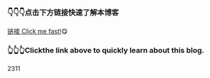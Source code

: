 ### 👇👇👇点击下方链接快速了解本博客
[链接 Click me fast!](https://www.bilibili.com/video/BV1GJ411x7h7)😋
### 👆👆👆Clickthe link above to quickly learn about this blog.
  
 
   
 
   
 
   
 
   
 
   
 
   
 
   
 
   
 
   
 
   
 
   
 
   
 
   
 
   
 
   
 
   
 
   
 
   
 
   
 
   
 
   
 
   
 
   
 
   
 
   
 
   
 
   
 
   
 
   
 
   
 
   
 
   
 
   
 
   
 
   
 
   
 
   
 
   
 
   
 
   
 
   
 
   
 
   
 
   
 
   
 
   
 
   
 
   
 
   
 
   
 
   
 
   
 
   
 
   
 
   
 
   
 
   
 
   
 
   
 
   
 
   
 
   
 
   
 
   
 
   
 
   
 
   
 
   
 
   
 
   
 
   
 
   
 
   
 
   
 
   
 
   
 
   
 
   
 
   
 
   
 
   
 
   
 
   
 
   
 
   
 
   
 
   
 
   
 
   
 
   
 
   
 
   
 
   
 
   
 
   
 
   
 
   
 
   
 
   
 
   
 
   
 
   
 
   
 
   
 
   
 
   
 
   
 
   
 
   
 
   
 
   
 
   
 
   
 
   
 
   
 
   
 
   
 
   
 
   
 
   
 
   
 
   
 
   
 
   
 
   
 
   
 
   
 
   
 
   
 
   
 
   
 
   
 
   
 
   
 
   
 
   
 
   
 
   
 
   
 
   
 
   
 
   
 
   
 
   
 
   
 
   
 
   
 
   
 
   
 
   
 
   
 
   
 
   
 
   
 
   
 
   
 
   
 
   
 
   
 
   
 
   
 
   
 
   
 
   
 
   
 
   
 
   
 
   
 
   
 
   
 
   
 
   
 
   
 
   
 
   
 
   
 
   
 
   
 
   
 
   
 
   
 
   
 
   
 
   
 
   
 
   
 
   
 
   
 
   
 
   
 
   
 
   
 
   
 
   
 
   
 
   
 
   
 
   
 
   
 
   
 
   
 
   
 
   
 
   
 
   
 
   
 
   
 
   
 
   
 
   
 
   
 
   
 
   
 
   
 
   
 
   
 
   
 
   
 
   
 
   
 
   
 
   
 
   
 
   
 
   
 
   
 
   
 
   
 
   
 
   
 
   
 
   
 
   
 
   
 
   
 
   
 
   
 
   
 
   
 
   
 
   
 
   
 
   
 
   
 
   
 
   
 
   
 
   
 
   
 
   
 
   
 
   
 
   
 
   
 
   
 
   
 
   
 
   
 
   
 
   
 
   
 
   
 
   
 
   
 
   
 
   
 
   
 
   
 
   
 
   
 
   
 
   
 
   
 
   
 
   
 
   
 
   
 
   
 
   
 
   
 
   
 
   
 
   
 
   
 
   
 
   
 
   
 
   
 
   
 
   
 
   
 
   
 
   
 
   
 
   
 
   
 
   
 
   
 
   
 
   
 
   
 
   
 
   
 
   
 
   
 
   
 
   
 
   
 
   
 
   
 
   
 
   
 
   
 
   
 
   
 
   
 
   
 
   
 
   
 
   
 
   
 
   
 
   
 
   
 
   
 
   
 
   
 
   
 
   
 
   
 
   
 
   
 
   
 
   
 
   
 
   
 
   
 
   
 
   
 
   
 
   
 
   
 
   
 
   
 
   
 
   
 
   
 
   
 
   
 
   
 
   
 
   
 
   
 
   
 
   
 
   
 
   
 
   
 
   
 
   
 
   
 
   
 
   
 
   
 
   
 
   
 
   
 
   
 
   
 
   
 
   
 
   
 
   
 
   
 
   
 
   
 
   
 
   
 
   
 
   
 
   
 
   
 
   
 
   
 
   
 
   
 
   
 
   
 
   
 
   
 
   
 
   
 
   
 
   
 
   
 
   
 
   
 
   
 
   
 
   
 
   
 
   
 
   
 
   
 
   
 
   
 
   
 
   
 
   
 
   
 
   
 
   
 
   
 
   
 
   
 
   
 
   
 
   
 
   
 
   
 
   
 
   
 
   
 
   
 
   
 
   
 
   
 
   
 
   
 
   
 
   
 
   
 
   
 
   
 
   
 
   
 
   
 
   
 
   
 
   
 
   
 
   
 
   
 
   
 
   
 
   
 
   
 
   
 
   
 
   
 
   
 
   
 
   
 
   
 
   
 
   
 
   
 
   
 
   
 
   
 
   
 
   
 
   
 
   
 
   
 
   
 
   
 
   
 
   
 
   
 
   
 
   
 
   
 
   
 
   
 
   
 
   
 
   
 
   
 
   
 
   
 
   
 
   
 
   
 
   
 
   
 
   
 
   
 
   
 
   
 
   
 
   
 
   
 
   
 
   
 
   
 
   
 
   
 
   
 
   
 
   
 
   
 
   
 
   
 
   
 
   
 
   
 
   
 
   
 
   
 
   
 
   
 
   
 
   
 
   
 
   
 
   
 
   
 
   
 
   
 
   
 
   
 
   
 
   
 
   
 
   
 
   
 
   
 
   
 
   
 
   
 
   
 
   
 
   
 
   
 
   
 
   
 
   
 
   
 
   
 
   
 
   
 
   
 
   
 
   
 
   
 
   
 
   
 
   
 
   
 
   
 
   
 
   
 
   
 
   
 
   
 
   
 
   
 
   
 
   
 
   
 
   
 
   
 
   
 
   
 
   
 
   
 
   
 
   
 
   
 
   
 
   
 
   
 
   
 
   
 
   
 
   
 
   
 
   
 
   
 
   
 
   
 
   
 
   
 
   
 
   
 
   
 
   
 
   
 
   
 
   
 
   
 
   
 
   
 
   
 
   
 
   
 
   
 
   
 
   
 
   
 
   
 
   
 
   
 
   
 
   
 
   
 
   
 
   
 
   
 
   
 
   
 
   
 
   
 
   
 
   
 
   
 
   
 
   
 
   
 
   
 
   
 
   
 
   
 
   
 
   
 
   
 
   
 
   
 
   
 
   
 
   
 
   
 
   
 
   
 
   
 
   
 
   
 
   
 
   
 
   
 
   
 
   
 
   
 
   
 
   
 
   
 
   
 
   
 
   
 
   
 
   
 
   
 
   
 
   
 
   
 
   
 
   
 
   
 
   
 
   
 
   
 
   
 
   
 
   
 
   
 
   
 
   
 
   
 
   
 
   
 
   
 
   
 
   
 
   
 
   
 
   
 
   
 
   
 
   
 
   
 
   
 
   
 
   
 
   
 
   
 
   
 
   
 
   
 
   
 
   
 
   
 
   
 
   
 
   
 
   
 
   
 
   
 
   
 
   
 
   
 
   
 
   
 
   
 
   
 
   
 
   
 
   
 
   
 
   
 
   
 
   
 
   
 
   
 
   
 
   
 
   
 
   
 
   
 
   
 
   
 
   
 
   
 
   
 
   
 
   
 
   
 
   
 
   
 
   
 
   
 
   
 
   
 
   
 
   
 
   
 
   
 
   
 
   
 
   
 
   
 
   
 
   
 
   
 
   
 
   
 
   
 
   
 
   
 
   
 
   
 
   
 
   
 
   
 
   
 
   
 
   
 
   
 
   
 
   
 
   
 
   
 
   
 
   
 
   
 
   
 
   
 
   
 
   
 
   
 
   
 
   
 
   
 
   
 
   
 
   
 
   
 
   
 
   
 
   
 
   
 
   
 
   
 
   
 
   
 
   
 
   
 
   
 
   
 
   
 
   
 
   
 
   
 
   
 
   
 
   
 
   
 
   
 
   
 
   
 
   
 
   
 
   
 
   
 
   
 
   
 
   
 
   
 
   
 
   
 
   
 
   
 
   
 
   
 
   
 
   
 
   
 
   
 
   
 
   
 
   
 
   
 
   
 
   
 
   
 
   
 
   
 
   
 
   
 
   
 
   
 
   
 
   
 
   
 
   
 
   
 
   
 
   
 
   
 
   
 
   
 
   
 
   
 
   
 
   
 
   
 
   
 
   
 
   
 
   
 
   
 
   
 
   
 
   
 
   
 
   
 
   
 
   
 
   
 
   
 
   
 
   
 
   
 
   
 
   
 
   
 
   
 
   
 
   
 
   
 
   
 
   
 
   
 
   
 
   
 
   
 
   
 
   
 
   
 
   
 
   
 
   
 
   
 
   
 
   
 
   
 
   
 
   
 
   
 
   
 
   
 
   
 
   
 
   
 
   
 
   
 
   
 
   
 
   
 
   
 
   
 
   
 
   
 
   
 
   
 
   
 
   
 
   
 
   
 
   
 
   
 
   
 
   
 
   
 
   
 
   
 
   
 
   
 
   
 
   
 
   
 
   
 
   
 
   
 
   
 
   
 
   
 
   
 
   
 
   
 
   
 
   
 
   
 
   
 
   
 
   
 
   
 
   
 
   
 
   
 
   
 
   
 
   
 
   
 
   
 
   
 
   
 
   
 
   
 
   
 
   
 
   
 
   
 
   
 
   
 
   
 
   
 
   
 
   
 
   
 
   
 
   
 
   
 
   
 
   
 
   
 
   
 
   
 
   
 
   
 
   
 
   
 
   
 
   
 
   
 
   
 
   
 
   
 
   
 
   
 
   
 
   
 
   
 
   
 
   
 
   
 
   
 
   
 
   
 
   
 
   
 
   
 
   
 
   
 
   
 
   
 
   
 
   
 
   
 
   
 
   
 
   
 
   
 
   
 
   
 
   
 
   
 
   
 
   
 
   
 
   
 
   
 
   
 
   
 
   
 
   
 
   
 
   
 
   
 
   
 
   
 
   
 
   
 
   
 
   
 
   
 
   
 
   
 
   
 
   
 
   
 
   
 
   
 
   
 
   
 
   
 
   
 
   
 
   
 
   
 
   
 
   
 
   
 
   
 
   
 
   
 
   
 
   
 
   
 
   
 
   
 
   
 
   
 
   
 
   
 
   
 
   
 
   
 
   
 
   
 
   
 
   
 
   
 
   
 
   
 
   
 
   
 
   
 
   
 
   
 
   
 
   
 
   
 
   
 
   
 
   
 
   
 
   
 
   
 
   
 
   
 
   
 
   
 
   
 
   
 
   
 
   
 
   
 
   
 
   
 
   
 
   
 
   
 
   
 
   
 
   
 
   
 
   
 
   
 
   
 
   
 
   
 
   
 
   
 
   
 
   
 
   
 
   
 
   
 
   
 
   
 
   
 
   
 
   
 
   
 
   
 
   
 
   
 
   
 
   
 
   
 
   
 
   
 
   
 
   
 
   
 
   
 
   
 
   
 
   
 
   
 
   
 
   
 
   
 
   
 
   
 
   
 
   
 
   
 
   
 
   
 
   
 
   
 
   
 
   
 
   
 
   
 
   
 
   
 
   
 
   
 
   
 
   
 
   
 
   
 
   
 
   
 
   
 
   
 
   
 
   
 
   
 
   
 
   
 
   
 
   
 
   
 
   
 
   
 
   
 
   
 
   
 
   
 
   
 
   
 
   
 
   
 
   
 
   
 
   
 
   
 
   
 
   
 
   
 
   
 
   
 
   
 
   
 
   
 
   
 
   
 
   
 
   
 
   
 
   
 
   
 
   
 
   
 
   
 
   
 
   
 
   
 
   
 
   
 
   
 
   
 
   
 
   
 
   
 
   
 
   
 
   
 
   
 
   
 
   
 
   
 
   
 
   
 
   
 
   
 
   
 
   
 
   
 
   
 
   
 
   
 
   
 
   
 
   
 
   
 
   
 
   
 
   
 
   
 
   
 
   
 
   
 
   
 
   
 
   
 
   
 
   
 
   
 
   
 
   
 
   
 
   
 
   
 
   
 
   
 
   
 
   
 
   
 
   
 
   
 
   
 
   
 
   
 
   
 
   
 
   
 
   
 
   
 
   
 
   
 
   
 
   
 
   
 
   
 
   
 
   
 
   
 
   
 
   
 
   
 
   
 
   
 
   
 
   
 
   
 
   
 
   
 
   
 
   
 
   
 
   
 
   
 
   
 
   
 
   
 
   
 
   
 
   
 
   
 
   
 
   
 
   
 
   
 
   
 
   
 
   
 
   
 
   
 
   
 
   
 
   
 
   
 
   
 
   
 
   
 
   
 
   
 
   
 
   
 
   
 
   
 
   
 
   
 
   
 
   
 
   
 
   
 
   
 
   
 
   
 
   
 
   
 
   
 
   
 
   
 
   
 
   
 
   
 
   
 
   
 
   
 
   
 
   
 
   
 
   
 
   
 
   
 
   
 
   
 
   
 
   
 
   
 
   
 
   
 
   
 
   
 
   
 
   
 
   
 
   
 
   
 
   
 
   
 
   
 
   
 
   
 
   
 
   
 
   
 
   
 
   
 
   
 
   
 
   
 
   
 
   
 
   
 
   
 
   
 
   
 
   
 
   
 
   
 
   
 
   
 
   
 
   
 
   
 
   
 
   
 
   
 
   
 
   
 
   
 
   
 
   
 
   
 
   
 
   
 
   
 
   
 
   
 
   
 
   
 
   
 
   
 
   
 
   
 
   
 
   
 
   
 
   
 
   
 
   
 
   
 
   
 
   
 
   
 
   
 
   
 
   
 
   
 
   
 
   
 
   
 
   
 
   
 
   
 
   
 
   
 
   
 
   
 
   
 
   
 
   
 
   
 
   
 
   
 
   
 
   
 
   
 
   
 
   
 
   
 
   
 
   
 
   
 
   
 
   
 
   
 
   
 
   
 
   
 
   
 
   
 
   
 
   
 
   
 
   
 
   
 
   
 
   
 
   
 
   
 
   
 
   
 
   
 
   
 
   
 
   
 
   
 
   
 
   
 
   
 
   
 
   
 
   
 
   
 
   
 
   
 
   
 
   
 
   
 
   
 
   
 
   
 
   
 
   
 
   
 
   
 
   
 
   
 
   
 
   
 
   
 
   
 
   
 
   
 
   
 
   
 
   
 
   
 
   
 
   
 
   
 
   
 
   
 
   
 
   
 
   
 
   
 
   
 
   
 
   
 
   
 
   
 
   
 
   
 
   
 
   
 
   
 
   
 
   
 
   
 
   
 
   
 
   
 
   
 
   
 
   
 
   
 
   
 
   
 
   
 
   
 
   
 
   
 
   
 
   
 
   
 
   
 
   
 
   
 
   
 
   
 
   
 
   
 
   
 
   
 
   
 
   
 
   
 
   
 
   
 
   
 
   
 
   
 
   
 
   
 
   
 
   
 
   
 
   
 
   
 
   
 
   
 
   
 
   
 
   
 
   
 
   
 
   
 
   
 
   
 
   
 
   
 
   
 
   
 
   
 
   
 
   
 
   
 
   
 
   
 
   
 
   
 
   
 
   
 
   
 
   
 
   
 
   
 
   
 
   
 
   
 
   
 
   
 
   
 
   
 
   
 
   
 
   
 
   
 
   
 
   
 
   
 
   
 
   
 
   
 
   
 
   
 
   
 
   
 
   
 
   
 
   
 
   
 
   
 
   
 
   
 
   
 
   
 
   
 
   
 
   
 
   
 
   
 
   
 
   
 
   
 
   
 
   
 
   
 
   
 
   
 
   
 
   
 
   
 
   
 
   
 
   
 
   
 
   
 
   
 
   
 
   
 
   
 
   
 
   
 
   
 
   
 
   
 
   
 
   
 
   
 
   
 
   
 
   
 
   
 
   
 
   
 
   
 
   
 
   
 
   
 
   
 
   
 
   
 
   
 
   
 
   
 
   
 
   
 
   
 
   
 
   
 
   
 
   
 
   
 
   
 
   
 
   
 
   
 
   
 
   
 
   
 
   
 
   
 
   
 
   
 
   
 
   
 
   
 
   
 
   
 
   
 
   
 
   
 
   
 
   
 
   
 
   
 
   
 
   
 
   
 
   
 
   
 
   
 
   
 
   
 
   
 
   
 
   
 
   
 
   
 
   
 
   
 
   
 
   
 
   
 
   
 
   
 
   
 
   
 
   
 
   
 
   
 
   
 
   
 
   
 
   
 
   
 
   
 
   
 
   
 
   
 
   
 
   
 
   
 
   
 
   
 
   
 
   
 
   
 
   
 
   
 
   
 
   
 
   
 
   
 
   
 
   
 
   
 
   
 
   
 
   
 
   
 
   
 
   
 
   
 
   
 
   
 
   
 
   
 
   
 
   
 
   
 
   
 
   
 
   
 
   
 
   
 
   
 
   
 
   
 
   
 
   
 
   
 
   
 
   
 
   
 
   
 
   
 
   
 
   
 
   
 
   
 
   
 
   
 
   
 
   
 
   
 
   
 
   
 
   
 
   
 
   
 
   
 
   
 
   
 
   
 
   
 
   
 
   
 
   
 
   
 
   
 
   
 
   
 
   
 
   
 
   
 
   
 
   
 
   
 
   
 
   
 
   
 
   
 
   
 
   
 
   
 
   
 
   
 
   
 
   
 
   
 
   
 
   
 
   
 
   
 
   
 
   
 
   
 
   
 
   
 
   
 
   
 
   
 
   
 
   
 
   
 
   
 
   
 
   
 
   
 
   
 
   
 
   
 
   
 
   
 
   
 
   
 
   
 
   
 
   
 
   
 
   
 
   
 
   
 
   
 
   
 
   
 
   
 
   
 
   
 
   
 
   
 
   
 
   
 
   
 
   
 
   
 
   
 
   
 
   
 
   
 
   
 
   
 
   
 
   
 
   
 
   
 
   
 
   
 
   
 
   
 
   
 
   
 
   
 
   
 
   
 
   
 
   
 
   
 
   
 
   
 
   
 
   
 
   
 
   
 
   
 
   
 
   
 
   
 
   
 
   
 
   
 
   
 
   
 
   
 
   
 
   
 
   
 
   
 
   
 
   
 
   
 
   
 
   
 
   
 
   
 
   
 
   
 
   
 
   
 
   
 
   
 
   
 
   
 
   
 
   
 
   
 
   
 
   
 
   
 
   
 
   
 
   
 
   
 
   
 
   
 
   
 
   
 
   
 
   
 
   
 
   
 
   
 
   
 
   
 
   
 
   
 
   
 
   
 
   
 
   
 
   
 
   
 
   
 
   
 
   
 
   
 
   
 
   
 
   
 
   
 
   
 
   
 
   
 
   
 
   
 
   
 
   
 
   
 
   
 
   
 
   
 
   
 
   
 
   
 
   
 
   
 
   
 
   
 
   
 
   
 
   
 
   
 
   
 
   
 
   
 
   
 
   
 
   
 
   
 
   
 
   
 
   
 
   
 
   
 
   
 
   
 
   
 
   
 
   
 
   
 
   
 
   
 
   
 
   
 
   
 
   
 
   
 
   
 
   
 
   
 
   
 
   
 
   
 
   
 
   
 
   
 
   
 
   
 
   
 
   
 
   
 
   
 
   
 
   
 
   
 
   
 
   
 
   
 
   
 
   
 
   
 
   
 
   
 
   
 
   
 
   
 
   
 
   
 
   
 
   
 
   
 
   
 
   
 
   
 
   
 
   
 
   
 
   
 
   
 
   
 
   
 
   
 
   
 
   
 
   
 
   
 
   
 
   
 
   
 
   
 
   
 
   
 
   
 
   
 
   
 
   
 
   
 
   
 
   
 
   
 
   
 
   
 
   
 
   
 
   
 
   
 
   
 
   
 
   
 
   
 
   
 
   
 
   
 
   
 
   
 
   
 
   
 
   
 
   
 
   
 
   
 
   
 
   
 
   
 
   
 
   
 
   
 
   
 
   
 
   
 
   
 
   
 
   
 
   
 
   
 
   
 
   
 
   
 
   
 
   
 
   
 
   
 
   
 
   
 
   
 
   
 
   
 
   
 
   
 
   
 
   
 
   
 
   
 
   
 
   
 
   
 
   
 
   
 
   
 
   
 
   
 
   
 
   
 
   
 
   
 
   
 
   
 
   
 
   
 
   
 
   
 
   
 
   
 
   
 
   
 
   
 
   
 
   
 
   
 
   
 
   
 
   
 
   
 
   
 
   
 
   
 
   
 
   
 
   
 
   
 
   
 
   
 
   
 
   
 
   
 
   
 
   
 
   
 
   
 
   
 
   
 
   
 
   
 
   
 
   
 
   
 
   
 
   
 
   
 
   
 
   
 
   
 
   
 
   
 
   
 
   
 
   
 
   
 
   
 
   
 
   
 
   
 
   
 
   
 
   
 
   
 
   
 
   
 
   
 
   
 
   
 
   
 
   
 
   
 
   
 
   
 
   
 
   
 
   
 
   
 
   
 
   
 
   
 
   
 
   
 
   
 
   
 
   
 
   
 
   
 
   
 
   
 
   
 
   
 
   
 
   
 
   
 
   
 
   
 
   
 
   
 
   
 
   
 
   
 
   
 
   
 
   
 
   
 
   
 
   
 
   
 
   
 
   
 
   
 
   
 
   
 
   
 
   
 
   
 
   
 
   
 
   
 
   
 
   
 
   
 
   
 
   
 
   
 
   
 
   
 
   
 
   
 
   
 
   
 
   
 
   
 
   
 
   
 
   
 
   
 
   
 
   
 
   
 
   
 
   
 
   
 
   
 
   
 
   
 
   
 
   
 
   
 
   
 
   
 
   
 
   
 
   
 
   
 
   
 
   
 
   
 
   
 
   
 
   
 
   
 
   
 
   
 
   
 
   
 
   
 
   
 
   
 
   
 
   
 
   
 
   
 
   
 
   
 
   
 
   
 
   
 
   
 
   
 
   
 
   
 
   
 
   
 
   
 
   
 
   
 
   
 
   
 
   
 
   
 
   
 
   
 
   
 
   
 
   
 
   
 
   
 
   
 
   
 
   
 
   
 
   
 
   
 
   
 
   
 
   
 
   
 
   
 
   
 
   
 
   
 
   
 
   
 
   
 
   
 
   
 
   
 
   
 
   
 
   
 
   
 
   
 
   
 
   
 
   
 
   
 
   
 
   
 
   
 
   
 
   
 
   
 
   
 
   
 
   
 
   
 
   
 
   
 
   
 
   
 
   
 
   
 
   
 
   
 
   
 
   
 
   
 
   
 
   
 
   
 
   
 
   
 
   
 
   
 
   
 
   
 
   
 
   
 
   
 
   
 
   
 
   
 
   
 
   
 
   
 
   
 
   
 
   
 
   
 
   
 
   
 
   
 
   
 
   
 
   
 
   
 
   
 
   
 
   
 
   
 
   
 
   
 
   
 
   
 
   
 
   
 
   
 
   
 
   
 
   
 
   
 
   
 
   
 
   
 
   
 
   
 
   
 
   
 
   
 
   
 
   
 
   
 
   
 
   
 
   
 
   
 
   
 
   
 
   
 
   
 
   
 
   
 
   
 
   
 
   
 
   
 
   
 
   
 
   
 
   
 
   
 
   
 
   
 
   
 
   
 
   
 
   
 
   
 
   
 
   
 
   
 
   
 
   
 
   
 
   
 
   
 
   
 
   
 
   
 
   
 
   
 
   
 
   
 
   
 
   
 
   
 
   
 
   
 
   
 
   
 
   
 
   
 
   
 
   
 
   
 
   
 
   
 
   
 
   
 
   
 
   
 
   
 
   
 
   
 
   
 
   
 
   
 
   
 
   
 
   
 
   
 
   
 
   
 
   
 
   
 
   
 
   
 
   
 
   
 
   
 
   
 
   
 
   
 
   
 
   
 
   
 
   
 
   
 
   
 
   
 
   
 
   
 
   
 
   
 
   
 
   
 
   
 
   
 
   
 
   
 
   
 
   
 
   
 
   
 
   
 
   
 
   
 
   
 
   
 
   
 
   
 
   
 
   
 
   
 
   
 
   
 
   
 
   
 
   
 
   
 
   
 
   
 
   
 
 
2311